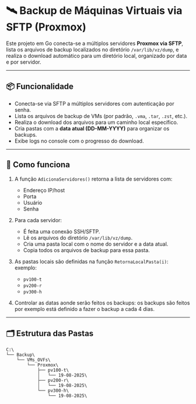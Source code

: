 # 🛰️ Backup de Máquinas Virtuais via SFTP (Proxmox)

Este projeto em Go conecta-se a múltiplos servidores **Proxmox via SFTP**, lista os arquivos de backup localizados no diretório `/var/lib/vz/dump`, e realiza o download automático para um diretório local, organizado por data e por servidor.

---

## 📦 Funcionalidade

- Conecta-se via SFTP a múltiplos servidores com autenticação por senha.
- Lista os arquivos de backup de VMs (por padrão, `.vma`, `.tar`, `.zst`, etc.).
- Realiza o download dos arquivos para um caminho local específico.
- Cria pastas com a **data atual (DD-MM-YYYY)** para organizar os backups.
- Exibe logs no console com o progresso do download.

---

## 🧠 Como funciona

1. A função `AdicionaServidores()` retorna a lista de servidores com:
   - Endereço IP/host
   - Porta
   - Usuário
   - Senha

2. Para cada servidor:
   - É feita uma conexão SSH/SFTP.
   - Lê os arquivos do diretório `/var/lib/vz/dump`.
   - Cria uma pasta local com o nome do servidor e a data atual.
   - Copia todos os arquivos de backup para essa pasta.

3. As pastas locais são definidas na função `RetornaLocalPasta(i)`:
exemplo:
   - `pv100-t`
   - `pv200-r`
   - `pv300-h`

4. Controlar as datas aonde serão feitos os backups:
os backups são feitos por exemplo está definido a fazer o backup a cada 4 dias.
---

## 🗂️ Estrutura das Pastas

```text
C:\
└── Backup\
    └── VMs_OVFs\
        └── Proxmox\
            ├── pv100-t\
            │   └── 19-08-2025\
            ├── pv200-r\
            │   └── 19-08-2025\
            └── pv300-h\
                └── 19-08-2025\
